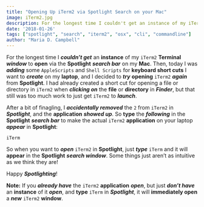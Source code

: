 ```yaml
---
title: "Opening Up iTerm2 via Spotlight Search on your Mac"
image: iTerm2.jpg
description: For the longest time I couldn't get an instance of my iTerm2 Terminal window to open via the Spotlight search bar on my Mac.
date: '2018-01-26'
tags: ["spotlight", "search", "iterm2", "osx", "cli", "commandline"]
author: "Maria D. Campbell"
---
```


For the longest time I ***couldn’t get*** an **instance** of my `iTerm2` **Terminal** ***window*** to **open** via the **Spotlight** ***search bar*** on my **Mac**. Then, today I was ***adding*** some `AppleScripts` and `Shell Scripts` for **keyboard short cuts** I want to ***create*** on my **laptop**, and I decided to ***try*** **opening** `iTerm2` ***again*** from **Spotlight**. I had already created a short cut for opening a file or directory in `iTerm2` when ***clicking on*** the **file** or **directory** in ***Finder***, but that still was too much work to just get `iTerm2` to ***launch***.

After a bit of finagling, I ***accidentally removed*** the `2` from `iTerm2` in ***Spotlight***, and the **application** ***showed up***. So **type** the ***following*** in the **Spotlight** ***search bar*** to make the actual `iTerm2` **application** on your laptop ***appear*** in **Spotlight**:

```shell
iTerm
```

So when you want to ***open*** `iTerm2` in **Spotlight**, just ***type*** `iTerm` and it will **appear** in the **Spotlight** ***search window***. Some things just aren’t as intuitive as we think they are!

Happy ***Spotlighting***!

**Note:** If you ***already have*** the `iTerm2` **application** ***open***, but just ***don’t have*** an **instance** of it ***open***, and **type** `iTerm` in ***Spotlight***, it will **immediately open** a ***new*** `iTerm2` **window**.


